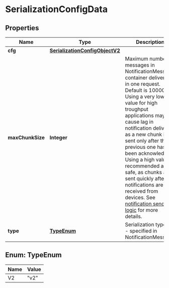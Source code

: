 
# SerializationConfigData

## Properties
Name | Type | Description | Notes
------------ | ------------- | ------------- | -------------
**cfg** | [**SerializationConfigObjectV2**](SerializationConfigObjectV2.md) |  |  [optional]
**maxChunkSize** | **Integer** | Maximum number of messages in NotificationMessage container delivered in one request. Default is 10000. Using a very low value for high troughput applications may cause lag in notification delivery, as a new chunk is sent only after the previous one has been acknowledged. Using a high value is recommended and safe, as chunks are sent quickly after notifications are received from devices. See [notification sending logic](https://developer.pelion.com/docs/device-management/current/integrate-web-app/event-notification.html#notification-sending-logic) for more details. |  [optional]
**type** | [**TypeEnum**](#TypeEnum) | Serialization type: v2 - specified in NotificationMessage. | 


<a name="TypeEnum"></a>
## Enum: TypeEnum
Name | Value
---- | -----
V2 | &quot;v2&quot;




